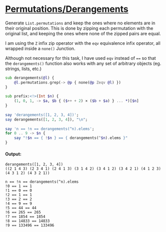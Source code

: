 [1]: https://rosettacode.org/wiki/Permutations/Derangements

# [Permutations/Derangements][1]

Generate `List.permutations` and keep the ones where no elements are in their original position. This is done by zipping each permutation with the original list, and keeping the ones where none of the zipped pairs are equal.



I am using the `Z` infix zip operator with the `eqv` equivalence infix operator, all wrapped inside a `none()` Junction.



Although not necessary for this task, I have used `eqv` instead of `==` so that the `derangements()` function also works with any set of arbitrary objects (eg. strings, lists, etc.)

```raku
sub derangements(@l) {
    @l.permutations.grep(-> @p { none(@p Zeqv @l) })
}
 
sub prefix:<!>(Int $n) {
    (1, 0, 1, -> $a, $b { ($++ + 2) × ($b + $a) } ... *)[$n]
}
 
say 'derangements([1, 2, 3, 4])';
say derangements([1, 2, 3, 4]), "\n";
 
say 'n == !n == derangements(^n).elems';
for 0 .. 9 -> $n {
    say "!$n == { !$n } == { derangements(^$n).elems }"
}
```

#### Output:
```
derangements([1, 2, 3, 4])
((2 1 4 3) (2 3 4 1) (2 4 1 3) (3 1 4 2) (3 4 1 2) (3 4 2 1) (4 1 2 3) (4 3 1 2) (4 3 2 1))

n == !n == derangements(^n).elems
!0 == 1 == 1
!1 == 0 == 0
!2 == 1 == 1
!3 == 2 == 2
!4 == 9 == 9
!5 == 44 == 44
!6 == 265 == 265
!7 == 1854 == 1854
!8 == 14833 == 14833
!9 == 133496 == 133496
```